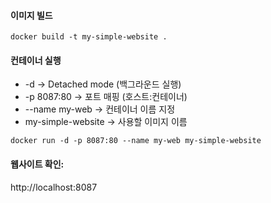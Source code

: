#### 이미지 빌드
```
docker build -t my-simple-website .
```

#### 컨테이너 실행
* -d → Detached mode (백그라운드 실행)
* -p 8087:80 → 포트 매핑 (호스트:컨테이너)
* --name my-web → 컨테이너 이름 지정
* my-simple-website → 사용할 이미지 이름

```
docker run -d -p 8087:80 --name my-web my-simple-website
```
#### 웹사이트 확인: 
http://localhost:8087